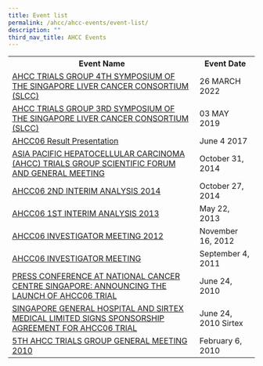```yaml
---
title: Event list
permalink: /ahcc/ahcc-events/event-list/
description: ""
third_nav_title: AHCC Events
---
```

<table>
	<tbody>
		<tr>
			<th>
			Event Name
			</th>
			<th>
			Event Date
			</th>
		</tr>
		<tr>
			<td>
				<a href="/ahcc/ahcc-events/ahcc-trials-group-4th-symposium-of-the-singapore-liver-cancer-consortium-slcc/">
			AHCC TRIALS GROUP 4TH SYMPOSIUM OF THE SINGAPORE LIVER CANCER CONSORTIUM (SLCC) 
			</a></td>
			<td>
			26 MARCH 2022
			</td>
		</tr>
		<tr>
			<td>
				<a href="/ahcc/ahcc-events/events-updatesmay-3-2019/">
			AHCC TRIALS GROUP 3RD SYMPOSIUM OF THE SINGAPORE LIVER CANCER CONSORTIUM (SLCC) 
			</a></td>
			<td>
			03 MAY 2019
			</td>
		</tr>
		<tr>
			<td>
				<a href="/ahcc/ahcc-events/ahcc06-result-presentation/">
			AHCC06 Result Presentation
			</a></td>
			<td>
			June 4 2017
			</td>
		</tr>
		<tr>
			<td>
				<a href="/ahcc/ahcc-events/oct-31-2014/">
			ASIA PACIFIC HEPATOCELLULAR CARCINOMA (AHCC) TRIALS GROUP SCIENTIFIC FORUM AND GENERAL MEETING
			</a></td>
			<td>
			October 31, 2014
			</td>
		</tr>
		<tr>
			<td>
				<a href="/ahcc/ahcc-events/ahcc06-2nd-interim-analysis-2014/">
			AHCC06 2ND INTERIM ANALYSIS 2014
			</a></td>
			<td>
			October 27, 2014
			</td>
		</tr>
		<tr>
			<td>
				<a href="/ahcc/ahcc-events/ahcc06-1st-interim-analysis-2013/">
			AHCC06 1ST INTERIM ANALYSIS 2013
			</a></td>
			<td>
			May 22, 2013
			</td>
		</tr>
		<tr>
			<td>
				<a href="ahcc06-investigator-meeting-2012/">
			AHCC06 INVESTIGATOR MEETING 2012
			</a></td>
			<td>
			November 16, 2012
			</td>
		</tr>
		<tr>
			<td>
				<a href="/ahcc/ahcc-events/ahcc06-investigator-meeting/">
			AHCC06 INVESTIGATOR MEETING
			</a></td>
			<td>
			September 4, 2011
			</td>
		</tr>
		<tr>
			<td>
				<a href="/ahcc/ahcc-events/press-conference-at-national-cancer-centre-singapore-announcing-the-launch/">
			PRESS CONFERENCE AT NATIONAL CANCER CENTRE SINGAPORE: ANNOUNCING THE LAUNCH OF AHCC06 TRIAL
			</a></td>
			<td>
			June 24, 2010
			</td>
		</tr>
		<tr>
			<td>
				<a href="/ahcc/ahcc-events/singapore-general-hospital-and-sirtex-medical-limited-signs-sponsorship-agreement/">
			SINGAPORE GENERAL HOSPITAL AND SIRTEX MEDICAL LIMITED SIGNS SPONSORSHIP AGREEMENT FOR AHCC06 TRIAL
			</a></td>
			<td>
			June 24, 2010 Sirtex
			</td>
		</tr>
		<tr>
			<td>
				<a href="/ahcc/ahcc-events/5th-ahcc-trials-group-general-meeting-2010/">
			5TH AHCC TRIALS GROUP GENERAL MEETING 2010
			</a></td>
			<td>
			February 6, 2010
			</td>
		</tr>
	</tbody>
</table>